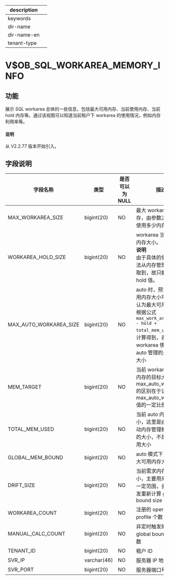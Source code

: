 |description||
|---|---|
|keywords||
|dir-name||
|dir-name-en||
|tenant-type||

# V$OB_SQL_WORKAREA_MEMORY_INFO

## 功能

展示 SQL workarea 总体的一些信息，包括最大可用内存、当前使用内存、当前 hold 内存等。通过该视图可以知道当前租户下 workarea 的使用情况，例如内存利用率等。

<main id="notice" type='explain'>
  <h4>说明</h4>
  <p>从 V2.2.77 版本开始引入。</p>
</main>

## 字段说明

|        **字段名称**        |   **类型**   | **是否可以为 NULL** |                                                         **描述**                                                         |
|------------------------|------------|----------------|------------------------------------------------------------------------------------------------------------------------|
| MAX_WORKAREA_SIZE      | bigint(20) | NO             | 最大 workarea 内存，由参数决定可以使用多少内存        |
| WORKAREA_HOLD_SIZE     | bigint(20) | NO             | workarea 当前 hold 内存大小。 <br>**说明**<br>  由于具体的使用量无法从内存管理模块获取到，故只能获取 hold 值。                      |
| MAX_AUTO_WORKAREA_SIZE | bigint(20) | NO             | auto 时，预计最大可用内存大小可以简单认为最大可用内存会根据公式 `max_work_area_size - hold + total_mem_used` 进行计算得到，表示当前 workarea 情况下，auto 管理的最大内存大小 |
| MEM_TARGET             | bigint(20) | NO             | 当前 workarea 可用内存的目标大小。与 max_auto_work_area 的区别在于该值是 max_auto_work_area 值的一定比例                                          |
| TOTAL_MEM_USED         | bigint(20) | NO             | 当前 auto 内存使用大小，这里是由 SQL 自动内存管理模块统计的大小，不是真正使用大小                                                                         |
| GLOBAL_MEM_BOUND       | bigint(20) | NO             | auto 模式下，全局最大可用内存大小                 |
| DRIFT_SIZE             | bigint(20) | NO             | 当前需求内存变化大小，主要用来当波动一定范围，会自动触发重新计算 global bound size                                                                     |
| WORKAREA_COUNT         | bigint(20) | NO             | 注册的 operator profile 个数             |
| MANUAL_CALC_COUNT      | bigint(20) | NO             | 非定时触发的计算 global bound size 次数       |
| TENANT_ID                 | bigint(20) | NO             | 租户 ID                                    |
| SVR_IP                 | varchar(46)   | NO             | 服务器 IP 地址                   |
| SVR_PORT                 | bigint(20)   | NO             | 服务器端口号                   |
